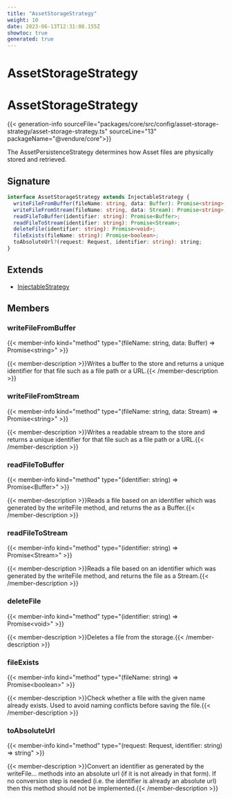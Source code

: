 ```yaml
---
title: "AssetStorageStrategy"
weight: 10
date: 2023-06-13T12:31:08.155Z
showtoc: true
generated: true
---
```

<!-- This file was generated from the Vendure source. Do not modify. Instead, re-run the "docs:build" script -->

# AssetStorageStrategy
<div class="symbol">


# AssetStorageStrategy

{{< generation-info sourceFile="packages/core/src/config/asset-storage-strategy/asset-storage-strategy.ts" sourceLine="13" packageName="@vendure/core">}}

The AssetPersistenceStrategy determines how Asset files are physically stored
and retrieved.

## Signature

```TypeScript
interface AssetStorageStrategy extends InjectableStrategy {
  writeFileFromBuffer(fileName: string, data: Buffer): Promise<string>;
  writeFileFromStream(fileName: string, data: Stream): Promise<string>;
  readFileToBuffer(identifier: string): Promise<Buffer>;
  readFileToStream(identifier: string): Promise<Stream>;
  deleteFile(identifier: string): Promise<void>;
  fileExists(fileName: string): Promise<boolean>;
  toAbsoluteUrl?(request: Request, identifier: string): string;
}
```
## Extends

 * <a href='/typescript-api/common/injectable-strategy#injectablestrategy'>InjectableStrategy</a>


## Members

### writeFileFromBuffer

{{< member-info kind="method" type="(fileName: string, data: Buffer) => Promise&#60;string&#62;"  >}}

{{< member-description >}}Writes a buffer to the store and returns a unique identifier for that
file such as a file path or a URL.{{< /member-description >}}

### writeFileFromStream

{{< member-info kind="method" type="(fileName: string, data: Stream) => Promise&#60;string&#62;"  >}}

{{< member-description >}}Writes a readable stream to the store and returns a unique identifier for that
file such as a file path or a URL.{{< /member-description >}}

### readFileToBuffer

{{< member-info kind="method" type="(identifier: string) => Promise&#60;Buffer&#62;"  >}}

{{< member-description >}}Reads a file based on an identifier which was generated by the writeFile
method, and returns the as a Buffer.{{< /member-description >}}

### readFileToStream

{{< member-info kind="method" type="(identifier: string) => Promise&#60;Stream&#62;"  >}}

{{< member-description >}}Reads a file based on an identifier which was generated by the writeFile
method, and returns the file as a Stream.{{< /member-description >}}

### deleteFile

{{< member-info kind="method" type="(identifier: string) => Promise&#60;void&#62;"  >}}

{{< member-description >}}Deletes a file from the storage.{{< /member-description >}}

### fileExists

{{< member-info kind="method" type="(fileName: string) => Promise&#60;boolean&#62;"  >}}

{{< member-description >}}Check whether a file with the given name already exists. Used to avoid
naming conflicts before saving the file.{{< /member-description >}}

### toAbsoluteUrl

{{< member-info kind="method" type="(request: Request, identifier: string) => string"  >}}

{{< member-description >}}Convert an identifier as generated by the writeFile... methods into an absolute
url (if it is not already in that form). If no conversion step is needed
(i.e. the identifier is already an absolute url) then this method
should not be implemented.{{< /member-description >}}


</div>
